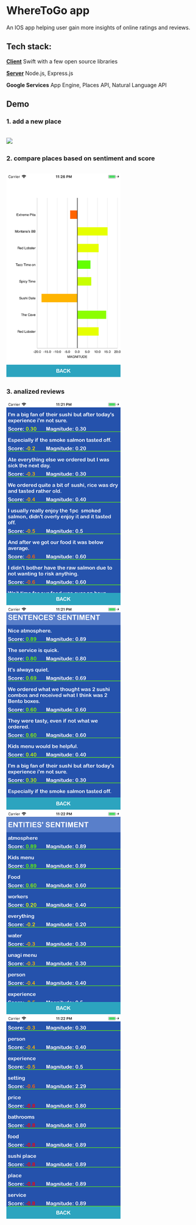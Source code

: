 # WhereToGo app
An IOS app helping user gain more insights of online ratings and reviews.
## Tech stack:
**[Client](/ios)** Swift with a few open source libraries

**[Server](/server)** Node.js, Express.js

**Google Services** App Engine, Places API, Natural Language API

## Demo

### 1. add a new place
## <img src="/GIFs/1-add-place.gif" width="300">
### 2. compare places based on sentiment and score
## <img src="/GIFs/compare.png" width="300">
### 3. analized reviews
<img src="/GIFs/sentences1.png" width="300">
<img src="/GIFs/sentences2.png" width="300">
<img src="/GIFs/entities1.png" width="300">
<img src="/GIFs/entities2.png" width="300">




